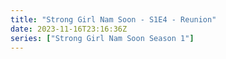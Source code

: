 ```yaml
---
title: "Strong Girl Nam Soon - S1E4 - Reunion"
date: 2023-11-16T23:16:36Z
series: ["Strong Girl Nam Soon Season 1"]
---
```



<mux-player stream-type="on-demand"
  src="https://kp3d-my.sharepoint.com/personal/ryoo_kp3d_onmicrosoft_com/_layouts/15/download.aspx?share=EdCKORr-wrBHrzJhIkEHIccBIVIdIhgeW6ZJEbHPiIv3TA" prefer-playback="mse" controls>
  </mux-player>
  
  
  <script src="https://cdn.jsdelivr.net/npm/@mux/mux-player"></script>
  
 <script type="application/ld+json">
 {
  "@context": "https://schema.org/",
  "@type": "VideoObject",
  "name": "Strong Girl Nam Soon - S1E4 - Reunion",
  "contentUrl": "https://stream.mux.com/CJcshgeZUT01RyUp00ipRM6mKjOBEpxDXJTJnkolu6I5k.m3u8?min_resolution=480p",
  "thumbnailUrl": "https://www.themoviedb.org/t/p/original/aGuBIB79vDDQKcsQUIF5fa5P07b.jpg?width=314&fit_mode=preserve&time=25",
  "uploadDate": "2023-11-16T23:16:36Z",
}

</script>

